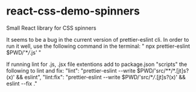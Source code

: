 # react-css-demo-spinners

Small React library for CSS spinners

It seems to be a bug in the current version of prettier-eslint cli. In order to run it well, use the following command in the terminal:
" npx prettier-eslint \$PWD/'\*_/_.js' "

If running lint for .js, .jsx file extentions add to package.json "scripts" the following to lint and fix:
"lint": "prettier-eslint --write $PWD/'src/**/*.[jt]s?(x)' && eslint",
"lint:fix": "prettier-eslint --write $PWD/'src/\*_/_.[jt]s?(x)' && eslint --fix ."
